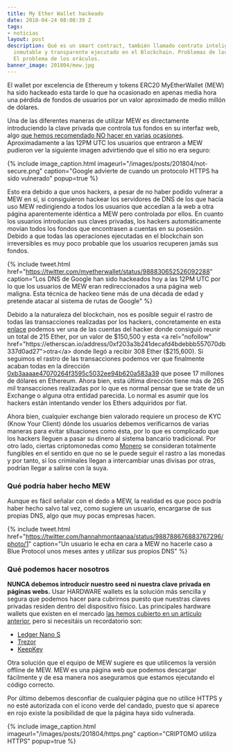 ```yaml
---
title: My Ether Wallet hackeado
date: 2018-04-24 08:08:39 Z
tags:
- noticias
layout: post
description: Qué es un smart contract, también llamado contrato inteligente. Código
  inmutable y transparente ejecutado en el Blockchain. Problemas de los smart contracts.
  El problema de los oráculos.
banner_image: 201804/mew.jpg
---
```


El wallet por excelencia de Ethereum y tokens ERC20 MyEtherWallet (MEW) ha sido hackeado esta tarde lo que ha ocasionado en apenas media hora una pérdida de fondos de usuarios por un valor aproximado de medio millón de dólares.

<!--more-->

Una de las diferentes maneras de utilizar MEW es directamente introduciendo la clave privada que controla tus fondos en su interfaz web, algo [que hemos recomendado NO hacer en varias ocasiones](/como-guardar-criptomonedas/). Aproximadamente a las 12PM UTC los usuarios que entraron a MEW pudieron ver la siguiente imagen advirtiendo que el sitio no era seguro:

{% include image_caption.html imageurl="/images/posts/201804/not-secure.png" caption="Google advierte de cuando un protocolo HTTPS ha sido vulnerado" popup=true %}

Esto era debido a que unos hackers, a pesar de no haber podido vulnerar a MEW en sí, si consiguieron hackear los servidores de DNS de los que hacía uso MEW redirigiendo a todos los usuarios que accedían a la web a otra página aparentemente idéntica a MEW pero controlada por ellos. En cuanto los usuarios introducían sus claves privadas, los hackers automáticamente movían todos los fondos que encontrasen a cuentas en su posesión. Debido a que todas las operaciones ejecutadas en el blockchain son irreversibles es muy poco probable que los usuarios recuperen jamás sus fondos.

{% include tweet.html href="https://twitter.com/myetherwallet/status/988830652526092288" caption="Los DNS de Google han sido hackeados hoy a las 12PM UTC por lo que los usuarios de MEW eran redireccionados a una página web maligna. Esta técnica de hackeo tiene más de una década de edad y pretende atacar al sistema de rutas de Google" %}

Debido a la naturaleza del blockchain, nos es posible seguir el rastro de todas las transacciones realizadas por los hackers, concretamente en esta <a rel="nofollow" href="https://etherscan.io/address/0x1d50588c0aa11959a5c28831ce3dc5f1d3120d29">enlace</a> podemos ver una de las cuentas del hacker donde consiguió reunir un total de 215 Ether, por un valor de $150,500 y esta <a rel="nofollow" href="https://etherscan.io/address/0xf203a3b241decafd4bdebbb557070db337d0ad27">otra</a> donde llegó a recibir 308 Ether ($215,600). Si seguimos el rastro de las transacciones podemos ver que finalmente acaban todas en la dirección <a rel="nofollow" href="https://etherscan.io/address/0xb3aaaae47070264f3595c5032ee94b620a583a39">0xb3aaaae47070264f3595c5032ee94b620a583a39</a> que posee 17 millones de dólares en Ethereum. Ahora bien, esta última dirección tiene más de 265 mil transacciones realizadas por lo que es normal pensar que se trate de un Exchange o alguna otra entidad parecida. Lo normal es asumir que los hackers están intentando vender los Ethers adquiridos por fiat.

Ahora bien, cualquier exchange bien valorado requiere un proceso de KYC (Know Your Client) dónde los usuarios debemos verificarnos de varias maneras para evitar situaciones como ésta, por lo que es complicado que los hackers lleguen a pasar su dinero al sistema bancario tradicional. Por otro lado, ciertas criptomonedas como [Monero](/que-es-monero/) se consideran totalmente fungibles en el sentido en que no se le puede seguir el rastro a las monedas y por tanto, si los criminales llegan a intercambiar unas divisas por otras, podrían llegar a salirse con la suya.

### Qué podría haber hecho MEW

Aunque es fácil señalar con el dedo a MEW, la realidad es que poco podría haber hecho salvo tal vez, como sugiere un usuario, encargarse de sus propias DNS, algo que muy pocas empresas hacen.

{% include tweet.html href="https://twitter.com/hannahmontaanaa/status/988788676883767296/photo/1" caption="Un usuario le echa en cara a MEW no hacerle caso a Blue Protocol unos meses antes y utilizar sus propios DNS" %}

### Qué podemos hacer nosotros

**NUNCA debemos introducir nuestro seed ni nuestra clave privada en páginas webs.** Usar HARDWARE wallets es la solución más sencilla y segura que podemos hacer para cubrirnos puesto que nuestras claves privadas residen dentro del dispositivo físico. Las principales hardware wallets que existen en el mercado [las hemos cubierto en un artículo anterior](/como-guardar-criptomonedas), pero si necesitáis un recordatorio son:

* <a rel="nofollow" href="http://amzn.to/2i5kRoG">Ledger Nano S</a>
* <a rel="nofollow" href="http://amzn.to/2i72hMV">Trezor</a>
* <a rel="nofollow" href="http://amzn.to/2ja1KHf">KeepKey</a>

Otra solución que el equipo de MEW sugiere es que utilicemos la versión offline de MEW. MEW es una página web que podemos descargar fácilmente y de esa manera nos aseguramos que estamos ejecutando el código correcto.

Por último debemos desconfiar de cualquier página que no utilice HTTPS y no esté autorizada con el icono verde del candado, puesto que si aparece en rojo existe la posibilidad de que la página haya sido vulnerada.

{% include image_caption.html imageurl="/images/posts/201804/https.png" caption="CRIPTOMO utiliza HTTPS" popup=true %}

